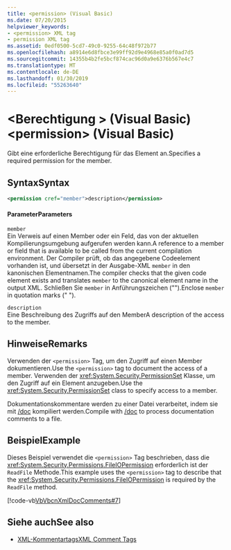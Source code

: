 ```yaml
---
title: <permission> (Visual Basic)
ms.date: 07/20/2015
helpviewer_keywords:
- <permission> XML tag
- permission XML tag
ms.assetid: 0edf0500-5cd7-49c0-9255-64c48f972b77
ms.openlocfilehash: a8914e6d8fbce3e99ff92d9e4968e85a0f0ad7d5
ms.sourcegitcommit: 14355b4b2fe5bcf874cac96d0a9e6376b567e4c7
ms.translationtype: MT
ms.contentlocale: de-DE
ms.lasthandoff: 01/30/2019
ms.locfileid: "55263640"
---
```

# <a name="permission-visual-basic"></a><span data-ttu-id="efd4b-102">\<Berechtigung > (Visual Basic)</span><span class="sxs-lookup"><span data-stu-id="efd4b-102">\<permission> (Visual Basic)</span></span>
<span data-ttu-id="efd4b-103">Gibt eine erforderliche Berechtigung für das Element an.</span><span class="sxs-lookup"><span data-stu-id="efd4b-103">Specifies a required permission for the member.</span></span>  
  
## <a name="syntax"></a><span data-ttu-id="efd4b-104">Syntax</span><span class="sxs-lookup"><span data-stu-id="efd4b-104">Syntax</span></span>  
  
```xml  
<permission cref="member">description</permission>  
```  
  
#### <a name="parameters"></a><span data-ttu-id="efd4b-105">Parameter</span><span class="sxs-lookup"><span data-stu-id="efd4b-105">Parameters</span></span>  
 `member`  
 <span data-ttu-id="efd4b-106">Ein Verweis auf einen Member oder ein Feld, das von der aktuellen Kompilierungsumgebung aufgerufen werden kann.</span><span class="sxs-lookup"><span data-stu-id="efd4b-106">A reference to a member or field that is available to be called from the current compilation environment.</span></span> <span data-ttu-id="efd4b-107">Der Compiler prüft, ob das angegebene Codeelement vorhanden ist, und übersetzt in der Ausgabe-XML `member` in den kanonischen Elementnamen.</span><span class="sxs-lookup"><span data-stu-id="efd4b-107">The compiler checks that the given code element exists and translates `member` to the canonical element name in the output XML.</span></span> <span data-ttu-id="efd4b-108">Schließen Sie `member` in Anführungszeichen ("").</span><span class="sxs-lookup"><span data-stu-id="efd4b-108">Enclose `member` in quotation marks (" ").</span></span>  
  
 `description`  
 <span data-ttu-id="efd4b-109">Eine Beschreibung des Zugriffs auf den Member</span><span class="sxs-lookup"><span data-stu-id="efd4b-109">A description of the access to the member.</span></span>  
  
## <a name="remarks"></a><span data-ttu-id="efd4b-110">Hinweise</span><span class="sxs-lookup"><span data-stu-id="efd4b-110">Remarks</span></span>  
 <span data-ttu-id="efd4b-111">Verwenden der `<permission>` Tag, um den Zugriff auf einen Member dokumentieren.</span><span class="sxs-lookup"><span data-stu-id="efd4b-111">Use the `<permission>` tag to document the access of a member.</span></span> <span data-ttu-id="efd4b-112">Verwenden der <xref:System.Security.PermissionSet> Klasse, um den Zugriff auf ein Element anzugeben.</span><span class="sxs-lookup"><span data-stu-id="efd4b-112">Use the <xref:System.Security.PermissionSet> class to specify access to a member.</span></span>  
  
 <span data-ttu-id="efd4b-113">Dokumentationskommentare werden zu einer Datei verarbeitet, indem sie mit [/doc](../../../visual-basic/reference/command-line-compiler/doc.md) kompiliert werden.</span><span class="sxs-lookup"><span data-stu-id="efd4b-113">Compile with [/doc](../../../visual-basic/reference/command-line-compiler/doc.md) to process documentation comments to a file.</span></span>  
  
## <a name="example"></a><span data-ttu-id="efd4b-114">Beispiel</span><span class="sxs-lookup"><span data-stu-id="efd4b-114">Example</span></span>  
 <span data-ttu-id="efd4b-115">Dieses Beispiel verwendet die `<permission>` Tag beschrieben, dass die <xref:System.Security.Permissions.FileIOPermission> erforderlich ist der `ReadFile` Methode.</span><span class="sxs-lookup"><span data-stu-id="efd4b-115">This example uses the `<permission>` tag to describe that the <xref:System.Security.Permissions.FileIOPermission> is required by the `ReadFile` method.</span></span>  
  
 [!code-vb[VbVbcnXmlDocComments#7](../../../visual-basic/language-reference/xmldoc/codesnippet/VisualBasic/permission_1.vb)]  
  
## <a name="see-also"></a><span data-ttu-id="efd4b-116">Siehe auch</span><span class="sxs-lookup"><span data-stu-id="efd4b-116">See also</span></span>
- [<span data-ttu-id="efd4b-117">XML-Kommentartags</span><span class="sxs-lookup"><span data-stu-id="efd4b-117">XML Comment Tags</span></span>](../../../visual-basic/language-reference/xmldoc/index.md)
